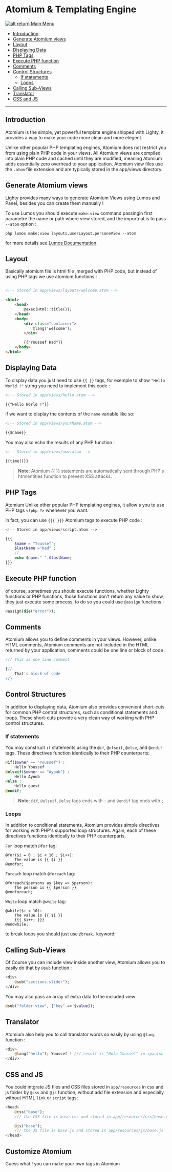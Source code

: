 # Atomium & Templating Engine

[![alt return](https://gitlab.com/lighty/Art/raw/master/Resources/signs.png) Main Menu](https://gitlab.com/lighty/Docs/tree/3.3/#index)

- [Introduction](#introduction)
- [Generate Atomium views](#generate-atomium-views)
- [Layout](#layout)
- [Displaying Data](#displaying-data)
- [PHP Tags](#php-tags)
- [Execute PHP function](#execute-php-function)
- [Comments](comments)
- [Control Structures](#control-structures)
	- [If statements](#if-statements)
	- [Loops](#loops)
- [Calling Sub-Views](#calling-sub-views)
- [Translator](#translator)
- [CSS and JS](#css-and-js)

----


## Introduction

Atomium is the simple, yet powerful template engine shipped with Lighty, it provides a way to make your code more clean and more elegent.

Unlike other popular PHP templating engines, Atomium does not restrict you from using plain PHP code in your views. All Atomium views are compiled into plain PHP code and cached until they are modified, meaning Atomium adds essentially zero overhead to your application. Atomium view files use the `.atom` file extension and are typically stored in the app/views directory.

## Generate Atomium views

Lighty provides many ways to generate Atomium Views using Lumos and Panel, besides you can create them manually !

To use Lumos you should execute `make:view` command passingin first parametre the name or path where view stored, and the importnat is to pass `--atom` option : 

```shell
php lumos make:view layouts.userLayout.personeView --atom
```

for more details see [Lumos Documentation](https://gitlab.com/lighty/Docs/blob/3.3/src/lumos.md#lumos).

## Layout

Basically atomium file is html file ,merged with PHP code, but instead of using PHP tags we use atomium functions :

```html

<!-- Stored in app/views/layouts/welcome.atom -->

<html>
    <head>
        @exec(Html::title());
    </head>
    <body>
        <div class="container">
            @lang('welcome');
        </div>

        {{"Youssef Had"}}
    </body>
</html>
```

## Displaying Data

To display data you just need to use `{{ }}` tags, for exemple to show `"Hello World !"` string you need to implement this code : 

```html
<!-- Stored in app/views/hello.atom -->

{{"Hello World !"}}
```

if we want to display the contents of the `name` variable like so:

```html
<!-- Stored in app/views/yourName.atom -->

{{$name}}
```

You may also echo the results of any PHP function :

```html
<!-- Stored in app/views/now.atom -->

{{time()}}
```

> **Note**: Atomium {{ }} statements are automatically sent through PHP's htmlentities function to prevent XSS attacks.

## PHP Tags

Atomium Unlike other popular PHP templating engines, it allow's you to use PHP tags `<?php ?>` whenever you want.

in fact, you can use `{{{ }}}` Atomium tags to execute PHP code :

```php
<!-- Stored in app/views/script.atom -->

{{{
	$name = "Youssef";
	$lastName ="Had" ;
	//
	echo $name." ".$lastName;
}}}
```

## Execute PHP function

of course, sometimes you should execute functions, whether Lighty functions or PHP functions, those functions don't return any value to show, they just execute some process, to do so you could use `@assign` functions :

```php
@assign(die("error"));
```


## Comments

Atomium allows you to define comments in your views. However, unlike HTML comments, Atomium comments are not included in the HTML returned by your application, comments could be one line or block of code :

```php
/// This is one line comment
```

```php
{// 
	That's block of code
//}
```



## Control Structures

In addition to displaying data, Atomium also provides convenient short-cuts for common PHP control structures, such as conditional statements and loops. These short-cuts provide a very clean way of working with PHP control structures.

### If statements

You may construct `if` statements using the `@if`, `@elseif`, `@else`, and `@endif` tags. These directives function identically to their PHP counterparts:

```php
@if($owner == "Youssef") : 
	Hello Youssef
@elseif($owner == "Ayoub") : 
	Hello Ayoub
@else : 
	Hello guest
@endif;
```

> **Note**: `@if`, `@elseif`, `@else` tags ends with `:` and `@endif` tag ends with `;`

### Loops

In addition to conditional statements, Atomium provides simple directives for working with PHP's supported loop structures. Again, each of these directives functions identically to their PHP counterparts.


`For` loop match `@for` tag:
```
@for($i = 0 ; $i < 10 ; $i++):
	The value is {{ $i }} 
@endfor;
```

`Foreach` loop match `@foreach` tag:
```
@foreach($persons as $key => $person):
	The person is {{ $person }} 
@endforeach;
```

`While` loop match `@while` tag:
```
@while($i < 10):
	The value is {{ $i }} 
	{{{ $i++; }}}
@endwhile;
```
to break loops you should just use `@break;` keyword;


## Calling Sub-Views

Of Course you can include view inside another view, Atomium allows you to easily do that by `@sub` function :

```php
<div>
	@sub("sections.slider");
</div>
```

You may also pass an array of extra data to the included view:

```php
@sub("folder.view", ["key" => $value]);
```

## Translator

Atomium also help you to call translator words so easily by using `@lang` function :

```php
<div>
	@lang("hello"); Youssef ! /// result is "Hola Youssef" in spanish
</div>
```

## CSS and JS

You could intgrate JS files and CSS files stored in `app/resources` in css and js folder by `@css` and `@js` function, without add file extension and especially without HTML `link` or `script` tags:

```php
<head>
	@css("base"); 
	/// the CSS file is base.css and stored in app/resources/css/base.css

	@js("base"); 
	/// the JS file is base.js and stored in app/resources/js/base.js
</head>
```

## Customize Atomium

Guess what ! you can make your own tags in Atomium
